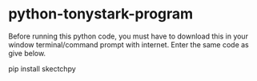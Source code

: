 # python-tonystark-program

Before running this python code, you must have to download this in your window terminal/command prompt with internet.
Enter the same code as give below.

pip install skectchpy
